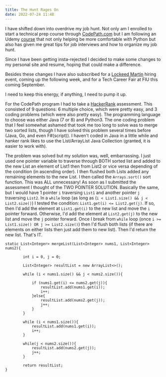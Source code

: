 ```yaml
---
title: The Hunt Rages On
date: 2022-07-24 11:48
---
```


<!-- markdownlint-disable -->

I have shifted down into overdrive my job hunt. Not only am I enrolled to start a technical prep course through <a href="https://codepath.com">CodePath.com</a> but I am following an Udemy <a href="https://www.udemy.com/course/python-for-data-structures-algorithms-and-interviews/">course</a> that not only helping be more comfortable with Python but also has given me great tips for job interviews and how to organize my job hunt.

Since I have been getting insta-rejected I decided to make some changes to my personal site and resume, hoping that could make a difference.

Besides these changes I have also subscribed for a <a href="https://lockheedmartin.com/en-us/index.html/">Lockeed Martin</a> hiring event, coming up the following week, and for a Tech Career Fair at FIU this coming September.

I need to keep this energy, if anything, I need to pump it up.

For the CodePath program I had to take a <a href="https://www.hackerrank.com">HackerRank</a> assessment. This consisted of 9 questions: 6 multiple choice, which were pretty easy, and 3 coding problems (which were also pretty easy). The programming language to choose was either Java (7 or 8) and Python3. The one coding problem that I feel somewhat ashamed that took me too long to solve was to merge two sorted lists, though I have solved this problem several times before (Java, Go, and even F#(script)). I haven't coded in Java in a little while and hanker rank likes to use the List/ArrayList Java Collection (granted, it is easier to work with).

The problem was solved but my solution was, well, embarrassing. I just used one pointer variable to traverse through BOTH sorted list and added to the new List an element of List1 then from List2 or vice versa depending of the condition (in ascending order). I then flushed both Lists added any remaining elements to the new List. I then called the `Arrays.sort()` sort function. This was ALL unnecessary! As soon as I submitted the assessment I thought of the TWO POINTER SOLUTION. Basically the same, but I would have 1 pointer `i` traversing `List1` and another pointer `j` traversing `List2`. In a `while` loop (as long as (`i < List1.size() && j < List2.size()`) I tested the condition: `List1.get(i) <= List2.get(j)`. If so, then I'd add the element at `List1.get(i)` to the new list and move the `i` pointer forward. Otherwise, I'd add the element at `List2.get(j)` to the new list and move the `j` pointer forward. Once I break from `while` loop (once `i >= List1.size() OR j >= List2.size()`) then I'd flush both lists (if there are elements on either lists then just add them to new list). Then I'd return the new list. That's IT.

<pre><code class="code language-javascript">static List&lt;Integer&gt; mergeList(List&lt;Integer&gt; nums1, List&lt;Integer&gt; nums2){

        int i = 0, j = 0;

        List&lt;Integer&gt; resultList = new ArrayList<>();
        
        while (i < nums1.size() && j < nums2.size()){
            
            if (nums1.get(i) <= nums2.get(j)){
                resultList.add(nums1.get(i));
                i++;
            }else{
                resultList.add(nums2.get(j));
                j++;
            }
        }
        
        while (i < nums1.size()){
            resultList.add(nums1.get(i));
            i++;
        }
        
        while(j < nums2.size()){
            resultList.add(nums2.get(j));
            j++;
        }
        
        return resultList;
}</code></pre>
